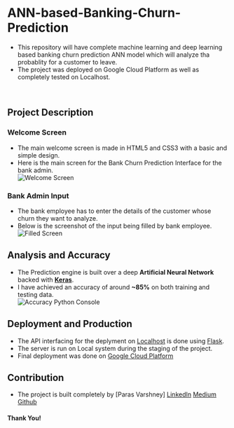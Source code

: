 # ANN-based-Banking-Churn-Prediction
- This repository will have complete machine learning and deep learning based banking churn prediction ANN model which will analyze tha probablity for a customer to leave.
- The project was deployed on Google Cloud Platform as well as completely tested on Localhost.
</br>

## Project Description
### Welcome Screen
- The main welcome screen is made in HTML5 and CSS3 with a basic and simple design.
- Here is the main screen for the Bank Churn Prediction Interface for the bank admin.</br>
![Welcome Screen](https://github.com/paras009/ANN-based-Banking-Churn-Prediction/blob/master/images/3welcome_screen.PNG)

### Bank Admin Input
- The bank employee has to enter the details of the customer whose churn they want to analyze.
- Below is the screenshot of the input being filled by bank employee.</br>
![Filled Screen](https://github.com/paras009/ANN-based-Banking-Churn-Prediction/blob/master/images/4filled_index.png)

## Analysis and Accuracy
- The Prediction engine is built over a deep **Artificial Neural Network** backed with **[Keras](https://www.tensorflow.org/guide/keras)**.
- I have achieved an accuracy of around **~85%** on both training and testing data.</br>
![Accuracy Python Console](https://github.com/paras009/ANN-based-Banking-Churn-Prediction/blob/master/images/1accuracy_console.PNG)

## Deployment and Production
-  The API interfacing for the deplyment on [Localhost](http://localhost:8080/index) is done using [Flask](https://flask.palletsprojects.com/en/1.1.x/).
- The server is run on Local system during the staging of the project.
- Final deployment was done on [Google Cloud Platform](https://cloud.google.com/)

## Contribution
- The project is built completely by [Paras Varshney]
[LinkedIn](https://www.linkedin.com/in/pv009)
[Medium](https://medium.com/@pv009)
[Github](https://github.com/paras009)

#### Thank You!
